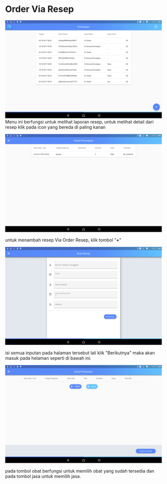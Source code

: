 # Order Via Resep

![Order Dia Resep](../img/OViaResep1.png)   
Menu ini berfungsi untuk melihat laporan resep, untuk melihat detail dari resep klik pada icon yang bereda di paling kanan

![Lihat Detail](../img/DetailResep.png)

untuk menambah resep Via Order Resep, klik tombol "**+**"

![Tambah Resep](../img/TambahResep.png)

isi semua inputan pada halaman tersebut lali klik "Berikutnya" maka akan masuk pada helaman seperti di bawah ini.

![Order Via Resep](../img/OViaResepL.png)   

pada tombol obat berfungsi untuk memilih obat yang sudah tersedia dan pada tombol jasa untuk memilih jasa.